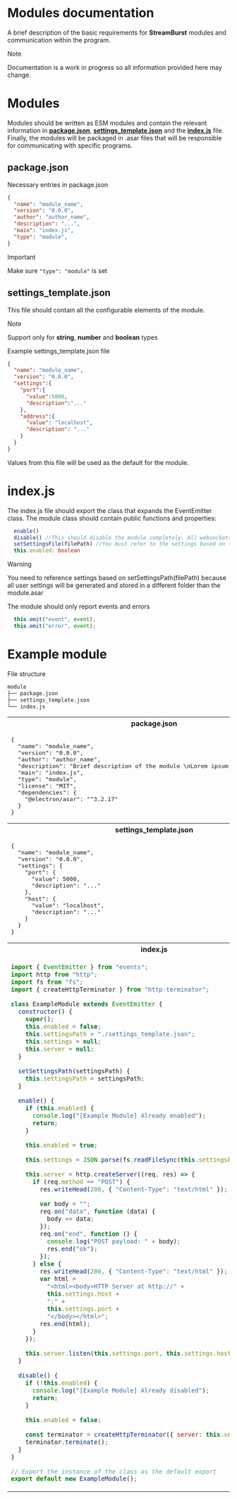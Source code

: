 # Modules documentation
A brief description of the basic requirements for **StreamBurst** modules and communication within the program.

> [!NOTE]
> Documentation is a work in progress so all information provided here may change.

# Modules
Modules should be written as ESM modules and contain the relevant information in [**package.json**](#package.json), [**settings_template.json**](#settings_template.json) and the [**index.js**](#index.js) file.
Finally, the modules will be packaged in .asar files that will be responsible for communicating with specific programs.

## package.json
Necessary entries in package.json
```json
{
  "name": "module_name",
  "version": "0.0.0",
  "author": "author_name",
  "description": "...",
  "main": "index.js",
  "type": "module",
}
```
> [!IMPORTANT]
> Make sure `"type": "module"` is set

## settings_template.json
This file should contain all the configurable elements of the module.

> [!NOTE]
> Support only for **string**, **number** and **boolean** types

Example settings_template.json file

```json
{
  "name": "module_name",
  "version": "0.0.0",
  "settings":{
    "port":{
      "value":5000,
      "description":"..."
    },
    "address":{
      "value": "localhost",
      "description": "..."
    }
  }
}
```
Values from this file will be used as the default for the module. 

# index.js
The index.js file should export the class that expands the EventEmitter class.
The module class should contain public functions and properties: 
```ts
  enable()
  disable() //This should disable the module completely. All websockets, http servers, etc. should be disabled
  setSettingsFile(filePath) //You must refer to the settings based on this path.
  this.enabled: boolean
```
> [!WARNING]
> You need to reference settings based on setSettingsPath(filePath) because all user settings will be generated and stored in a different folder than the module.asar

The module should only report events and errors
```js
  this.emit("event", event);
  this.emit("error", event);
```

# Example module
File structure
```bash
module
├── package.json
├── settings_template.json
└── index.js
```
<table align="center">
<tr>
<th>
package.json
</th>
</tr>
<tr>
<td>
<pre lang="json">
{
  "name": "module_name",
  "version": "0.0.0",
  "author": "author_name",
  "description": "Brief description of the module \nLorem ipsum dolor sit amet...",
  "main": "index.js",
  "type": "module",
  "license": "MIT",
  "dependencies": {
    "@electron/asar": "^3.2.17"
  }
}
</pre>
</td>
</tr>
<tr>
<th>
settings_template.json
</th>
</tr>
<tr>
<td>
<pre lang="json">
{
  "name": "module_name",
  "version": "0.0.0",
  "settings": {
    "port": {
      "value": 5000,
      "description": "..."
    },
    "host": {
      "value": "localhost",
      "description": "..."
    }
  }
}
</pre>
</td>
</tr>
<tr>
<th>
index.js
</th>
</tr>
<tr>
<td>
  
```js
import { EventEmitter } from "events";
import http from "http";
import fs from "fs";
import { createHttpTerminator } from "http-terminator";

class ExampleModule extends EventEmitter {
  constructor() {
    super();
    this.enabled = false;
    this.settingsPath = "./settings_template.json";
    this.settings = null;
    this.server = null;
  }

  setSettingsPath(settingsPath) {
    this.settingsPath = settingsPath;
  }

  enable() {
    if (this.enabled) {
      console.log("[Example Module] Already enabled");
      return;
    }

    this.enabled = true;

    this.settings = JSON.parse(fs.readFileSync(this.settingsPath));

    this.server = http.createServer((req, res) => {
      if (req.method == "POST") {
        res.writeHead(200, { "Content-Type": "text/html" });

        var body = "";
        req.on("data", function (data) {
          body += data;
        });
        req.on("end", function () {
          console.log("POST payload: " + body);
          res.end("ok");
        });
      } else {
        res.writeHead(200, { "Content-Type": "text/html" });
        var html =
          "<html><body>HTTP Server at http://" +
          this.settings.host +
          ":" +
          this.settings.port +
          "</body></html>";
        res.end(html);
      }
    });

    this.server.listen(this.settings.port, this.settings.host);
  }

  disable() {
    if (!this.enabled) {
      console.log("[Example Module] Already disabled");
      return;
    }

    this.enabled = false;

    const terminator = createHttpTerminator({ server: this.server });
    terminator.terminate();
  }
}

// Export the instance of the class as the default export
export default new ExampleModule();
```
</td>
</tr>
</table>
